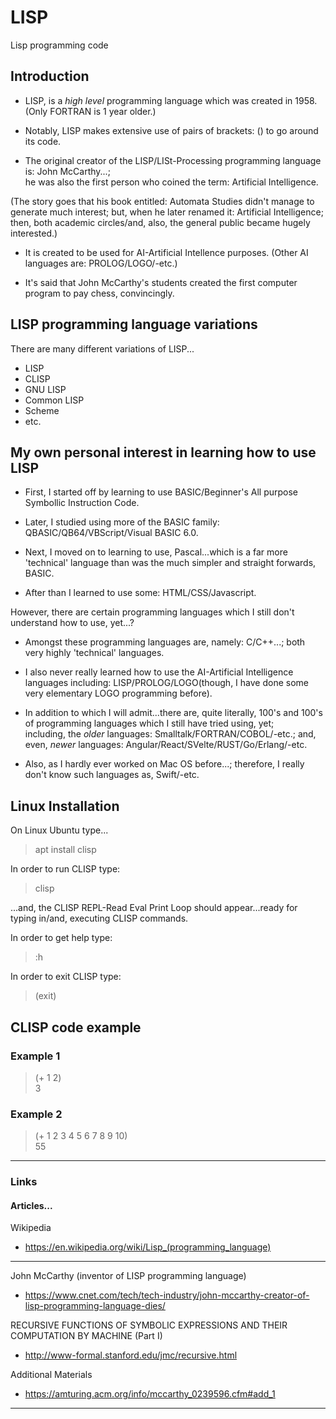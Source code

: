 # LISP 
Lisp programming code  

## Introduction

- LISP, is a *high level* programming language which was created in 1958. (Only FORTRAN is 1 year older.)   

- Notably, LISP makes extensive use of pairs of brackets: () to go around its code.   

- The original creator of the LISP/LISt-Processing programming language is: John McCarthy...;   
he was also the first person who coined the term: Artificial Intelligence.   

(The story goes that his book entitled: Automata Studies didn't manage to generate much interest; but, when he later renamed it: Artificial Intelligence; then, both academic circles/and, also, the general public became hugely interested.)  

- It is created to be used for AI-Artificial Intellence purposes.  (Other AI languages are: PROLOG/LOGO/-etc.)    

- It's said that John McCarthy's students created the first computer program to pay chess, convincingly.  

## LISP programming language variations

There are many different variations of LISP...

- LISP  
- CLISP  
- GNU LISP  
- Common LISP   
- Scheme  
- etc.  

## My own personal interest in learning how to use LISP  

- First, I started off by learning to use BASIC/Beginner's All purpose Symbollic Instruction Code. 

- Later, I studied using more of the BASIC family: QBASIC/QB64/VBScript/Visual BASIC 6.0.    

- Next, I moved on to learning to use, Pascal...which is a far more 'technical' language than was the much simpler and straight forwards, BASIC. 

- After than I learned to use some: HTML/CSS/Javascript.  

However, there are certain programming languages which I still don't understand how to use, yet...?  

- Amongst these programming languages are, namely: C/C++...; both very highly 'technical' languages.  
  
- I also never really learned how to use the AI-Artificial Intelligence languages including: LISP/PROLOG/LOGO(though, I have done some very elementary LOGO programming before). 

- In addition to which I will admit...there are, quite literally, 100's and 100's of programming languages which I still have tried using, yet;  
including, the *older* languages: Smalltalk/FORTRAN/COBOL/-etc.; and, even, *newer* languages: Angular/React/SVelte/RUST/Go/Erlang/-etc.  

- Also, as I hardly ever worked on Mac OS before...; therefore, I really don't know such languages as, Swift/-etc.  

## Linux Installation  

On Linux Ubuntu type...  

> apt install clisp    

In order to run CLISP type:  

> clisp  

...and, the CLISP REPL-Read Eval Print Loop should appear...ready for typing in/and, executing CLISP commands.  

In order to get help type:  

> :h

In order to exit CLISP type:   

> (exit)  

## CLISP code example  

### Example 1  

> (+ 1 2)  
> 3

### Example 2  

> (+ 1 2 3 4 5 6 7 8 9 10)  
> 55  

-----

### Links

#### Articles...

Wikipedia  
- https://en.wikipedia.org/wiki/Lisp_(programming_language)  

-----  

John McCarthy (inventor of LISP programming language)  
- https://www.cnet.com/tech/tech-industry/john-mccarthy-creator-of-lisp-programming-language-dies/  

RECURSIVE FUNCTIONS OF SYMBOLIC EXPRESSIONS AND THEIR COMPUTATION BY MACHINE (Part I)  
- http://www-formal.stanford.edu/jmc/recursive.html  

Additional Materials  
- https://amturing.acm.org/info/mccarthy_0239596.cfm#add_1  
 
-----  

